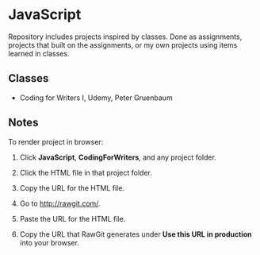 # JavaScript
Repository includes projects inspired by classes. Done as assignments, projects that built on the assignments, or my own projects using items learned in classes.

## Classes
* Coding for Writers I, Udemy, Peter Gruenbaum

## Notes

To render project in browser:

1. Click **JavaScript**, **CodingForWriters**, and any project folder.

3. Click the HTML file in that project folder.

4. Copy the URL for the HTML file.

5. Go to http://rawgit.com/.

6. Paste the URL for the HTML file.

7. Copy the URL that RawGit generates under **Use this URL in production** into your browser.